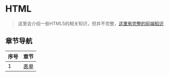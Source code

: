 # HTML

> 这里会介绍一些HTML5的相关知识，但并不完整，[这里有完整的前端知识](https://developer.mozilla.org)

## 章节导航

| 序号  | 章节            |
| --- | ------------- |
| 1   | [表单](./表单.md) |
